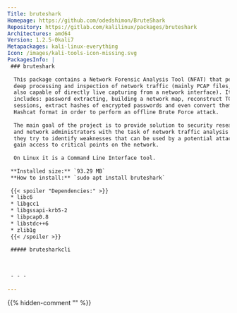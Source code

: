 ```yaml
---
Title: bruteshark
Homepage: https://github.com/odedshimon/BruteShark
Repository: https://gitlab.com/kalilinux/packages/bruteshark
Architectures: amd64
Version: 1.2.5-0kali7
Metapackages: kali-linux-everything 
Icon: /images/kali-tools-icon-missing.svg
PackagesInfo: |
 ### bruteshark
 
  This package contains a Network Forensic Analysis Tool (NFAT) that performs
  deep processing and inspection of network traffic (mainly PCAP files, but it
  also capable of directly live capturing from a network interface). It
  includes: password extracting, building a network map, reconstruct TCP
  sessions, extract hashes of encrypted passwords and even convert them to a
  Hashcat format in order to perform an offline Brute Force attack.
   
  The main goal of the project is to provide solution to security researchers
  and network administrators with the task of network traffic analysis while
  they try to identify weaknesses that can be used by a potential attacker to
  gain access to critical points on the network.
   
  On Linux it is a Command Line Interface tool.
 
 **Installed size:** `93.29 MB`  
 **How to install:** `sudo apt install bruteshark`  
 
 {{< spoiler "Dependencies:" >}}
 * libc6
 * libgcc1
 * libgssapi-krb5-2
 * libpcap0.8
 * libstdc++6
 * zlib1g
 {{< /spoiler >}}
 
 ##### brutesharkcli
 
 
 
 - - -
 
---
```

{{% hidden-comment "<!--Do not edit anything above this line-->" %}}
